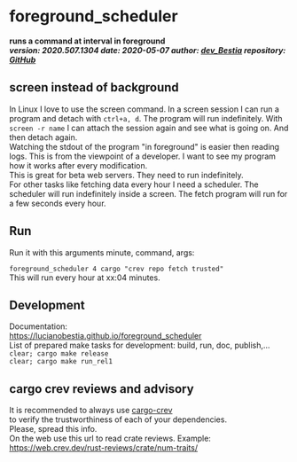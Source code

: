 # foreground_scheduler  

[comment]: # (lmake_readme cargo.toml data start)

**runs a command at interval in foreground**  
***version: 2020.507.1304  date: 2020-05-07 author: [dev_Bestia](https://bestia.dev) repository: [GitHub](https://github.com/LucianoBestia/foreground_scheduler)***  

[comment]: # (lmake_readme cargo.toml data end)

## screen instead of background

In Linux I love to use the screen command. In a screen session I can run a program
and detach with `ctrl+a, d`.
The program will run indefinitely. With `screen -r name` I can attach the session again and see
what is going on. And then detach again.  
Watching the stdout of the program "in foreground" is easier then reading logs. This is from the viewpoint of a developer. I want to see my program how it works after every modification.  
This is great for beta web servers. They need to run indefinitely.  
For other tasks like fetching data every hour I need a scheduler. The scheduler will run indefinitely inside a screen. The fetch program will run for a few seconds every hour.  

## Run

Run it with this arguments minute, command, args:  

`foreground_scheduler 4 cargo "crev repo fetch trusted"`  
This will run every hour at xx:04 minutes.  

## Development

Documentation:  
<https://lucianobestia.github.io/foreground_scheduler>  
List of prepared make tasks for development: build, run, doc, publish,...  
`clear; cargo make release`  
`clear; cargo make run_rel1`  

## cargo crev reviews and advisory

It is recommended to always use [cargo-crev](https://github.com/crev-dev/cargo-crev)  
to verify the trustworthiness of each of your dependencies.  
Please, spread this info.  
On the web use this url to read crate reviews. Example:  
<https://web.crev.dev/rust-reviews/crate/num-traits/>  

